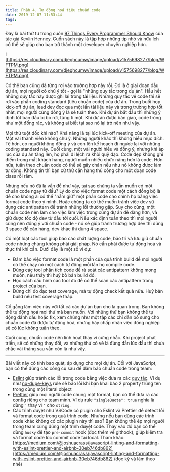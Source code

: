 ```yaml
---
title: Phần 4. Tự động hoá tiêu chuẩn code
date: 2019-12-07 11:53:44
tags:
---
```


Đây là bài thứ tư trong cuốn [97 Things Every Programmer Should Know](https://www.oreilly.com/library/view/97-things-every/9780596809515/) của tác giả Kevlin Henney. Cuốn sách này là tập hợp những tip nhỏ và hữu ích có thể sẽ giúp cho bạn trở thành một developer chuyên nghiệp hơn.

![https://res.cloudinary.com/djeghcumw/image/upload/v1575698277/blog/WFTPM.png](https://res.cloudinary.com/djeghcumw/image/upload/v1575698277/blog/WFTPM.png)

Có thể bạn cũng đã từng rơi vào trường hợp này rồi. Đó là ở giai đoạn đầu dự án, mọi người có chủ ý tốt - gọi là "những quy tắc trong dự án". Hầu hết những quy tắc này được ghi lại trong tài liệu. Những quy tắc về code thì sẽ rơi vào phần coding standard (tiêu chuẩn code) của dự án. Trong buổi họp kick-off dự án, lead dev đọc qua một lần tài liệu này và trong trường hợp tốt nhất, mọi người cùng đồng ý là sẽ tuân theo. Khi dự án bắt đầu thì những ý định tốt ban đầu bị bỏ rơi, từng tí một. Khi dự án được bàn giao, code trông như một đống rác, và không ai biết tại sao nó lại trở nên như vậy.

<!--more-->

Mọi thứ tuột dốc khi nào? Khả năng là tại lúc kick-off meeting của dự án. Một vài thành viên không chú ý. Những người khác thì không hiểu mục đích. Tệ hơn, có người không đồng ý và còn lên kế hoạch đi ngược lại với những coding standard này. Cuối cùng, một vài người hiểu và đồng ý, nhưng khi áp lực của dự án tăng lên, họ phải đi lệch ra khỏi quỹ đạo. Code đẹp không ghi điểm trong mắt khách hàng, người muốn nhiều chức năng hơn là code. Hơn nữa, tuân theo chuẩn code có thể sẽ gây chán nếu như nó không được làm tự động. Không tin thì bạn cứ thử căn hàng thủ công cho một đoạn code class rối rắm.

Nhưng nếu nó đã là vấn đề như vậy, tại sao chúng ta vẫn muốn có một chuẩn code ngay từ đầu? Lý do cho việc format code một cách đồng bộ là để cho không ai có thể "nắm giữ" một phần code cho chính họ bằng việc format code theo ý mình. Hoặc chúng ta có thể muốn tránh việc dev sử dụng các antipattern để tránh những lỗi thường gặp. Suy cho cùng, một chuẩn code nên làm cho việc làm việc trong cùng dự án dễ dàng hơn, và giữ được tốc độ dev từ đầu tới cuối. Nếu xác định tuân theo thì mọi người cũng nên đồng ý với chuẩn code - nó sẽ giúp tránh trường hợp dev thì dùng 3 space để căn hàng, dev khác thì dùng 4 space.

Có một loạt các tool giúp báo cáo chất lượng code, bảo trì và lưu giữ chuẩn code nhưng chúng không phải giải pháp. Nó cần phải được tự động hoá và thực thi khi cần. Dưới đây là một số ví dụ:

- Đảm bảo việc format code là một phần của quá trình build để mọi người có thể chạy nó một cách tự động mỗi lần họ compile code.
- Dùng các tool phân tích code để rà soát các antipattern không mong muốn, nếu thấy thì huỷ bỏ bản build đó.
- Học cách cấu hình các tool đó để có thể scan các antipattern trong project của bạn.
- Đừng chỉ đo đạc test coverage, mà tự động check kết quả nữa. Huỷ bản build nếu test coverage thấp.

Cố gắng làm việc này với tất cả các dự án bạn cho là quan trọng. Bạn không thể tự động hoá mọi thứ mà bạn muốn. Với những thứ bạn không thể tự động đánh dấu hoặc fix, xem chúng như một tập các chỉ dẫn bổ sung cho chuẩn code đã được tự động hoá, nhưng hãy chấp nhận việc đồng nghiệp sẽ có lúc không tuân theo.

Cuối cùng, chuẩn code nên linh hoạt thay vì cứng nhắc. Khi project phát triển, sẽ có những thay đổi, và những thứ có vẻ là đúng đắn lúc đầu thì chưa chắc vài tháng sau vẫn còn là như vậy.

---

Bài viết này có tính bao quát, áp dụng cho mọi dự án. Đối với JavaScript, bạn có thể dùng các công cụ sau để đảm bảo chuẩn code trong team:

- [Eslint](https://eslint.org/) giúp tránh các lỗi trong code bằng việc đưa ra các [quy tắc](https://eslint.org/docs/rules/). Ví dụ như [no-dupe-keys](https://eslint.org/docs/rules/no-dupe-keys) rule sẽ báo lỗi khi bạn khai báo 2 property trùng tên trong cùng một literal object
- [Prettier](https://prettier.io/) giúp mọi người code chung một format, bạn có thể đưa ra các [config](https://prettier.io/docs/en/configuration.html) riêng cho team mình. Ví dụ rule `"singleQuote": true` nghĩa là dùng `'` thay vì `"` cho `string`.
- Các trình duyệt như VSCode có plugin cho Eslint và Prettier để detect lỗi và format code trong quá trình code. Nhưng nếu bạn dùng các trình code khác không có các plugin này thì sao? Bạn không thể ép mọi người trong team cùng dùng một trình duyệt code. Thay vào đó bạn có thể dùng `husky` để tạo `pre-commit` hook (đọc thêm về githook), giúp kiểm tra và format code lúc commit code tại local. Tham khảo: [https://medium.com/@joshuacrass/javascript-linting-and-formatting-with-eslint-prettier-and-airbnb-30eb746db862](https://medium.com/@joshuacrass/javascript-linting-and-formatting-with-eslint-prettier-and-airbnb-30eb746db862) (đọc kỹ và làm theo nhé)

